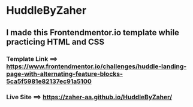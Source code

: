 # HuddleByZaher
## I made this Frontendmentor.io template while practicing HTML and CSS 
### Template Link ==> https://www.frontendmentor.io/challenges/huddle-landing-page-with-alternating-feature-blocks-5ca5f5981e82137ec91a5100
### Live Site ==> https://zaher-aa.github.io/HuddleByZaher/
